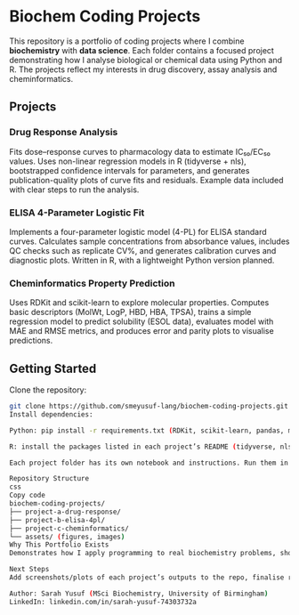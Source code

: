# Biochem Coding Projects

This repository is a portfolio of coding projects where I combine **biochemistry** with **data science**. Each folder contains a focused project demonstrating how I analyse biological or chemical data using Python and R. The projects reflect my interests in drug discovery, assay analysis and cheminformatics.

## Projects

### Drug Response Analysis  
Fits dose–response curves to pharmacology data to estimate IC₅₀/EC₅₀ values. Uses non-linear regression models in R (tidyverse + nls), bootstrapped confidence intervals for parameters, and generates publication-quality plots of curve fits and residuals. Example data included with clear steps to run the analysis.

### ELISA 4-Parameter Logistic Fit  
Implements a four-parameter logistic model (4-PL) for ELISA standard curves. Calculates sample concentrations from absorbance values, includes QC checks such as replicate CV%, and generates calibration curves and diagnostic plots. Written in R, with a lightweight Python version planned.

### Cheminformatics Property Prediction  
Uses RDKit and scikit-learn to explore molecular properties. Computes basic descriptors (MolWt, LogP, HBD, HBA, TPSA), trains a simple regression model to predict solubility (ESOL data), evaluates model with MAE and RMSE metrics, and produces error and parity plots to visualise predictions.

## Getting Started

Clone the repository:

```bash
git clone https://github.com/smeyusuf-lang/biochem-coding-projects.git
Install dependencies:

Python: pip install -r requirements.txt (RDKit, scikit-learn, pandas, matplotlib)

R: install the packages listed in each project’s README (tidyverse, nls, etc.)

Each project folder has its own notebook and instructions. Run them in order to reproduce the analyses and plots.

Repository Structure
css
Copy code
biochem-coding-projects/
├── project-a-drug-response/
├── project-b-elisa-4pl/
├── project-c-cheminformatics/
└── assets/ (figures, images)
Why This Portfolio Exists
Demonstrates how I apply programming to real biochemistry problems, showcases reproducible workflows with clear, well-documented code, and provides recruiters and collaborators with a snapshot of my coding progress.

Next Steps
Add screenshots/plots of each project’s outputs to the repo, finalise requirements/environment files for reproducibility, and expand the cheminformatics section with more descriptors and models.

Author: Sarah Yusuf (MSci Biochemistry, University of Birmingham)
LinkedIn: linkedin.com/in/sarah-yusuf-74303732a
